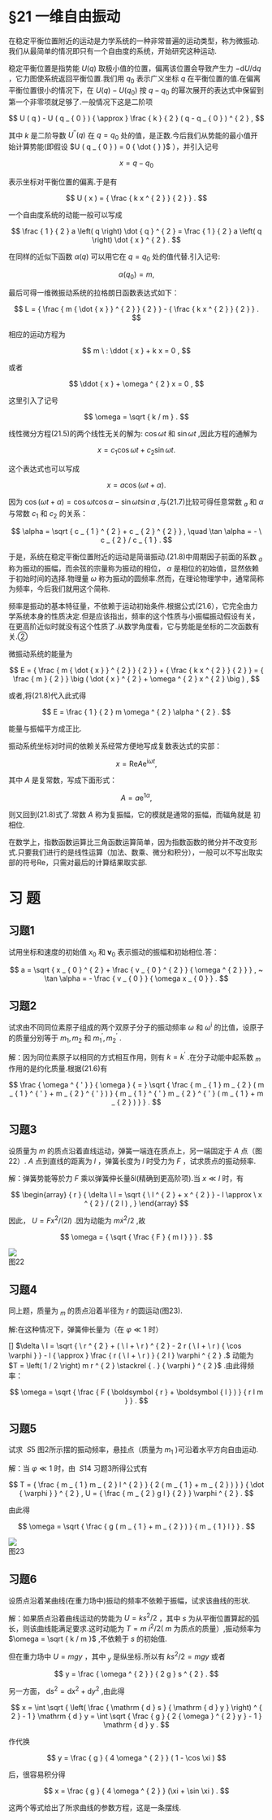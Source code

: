# §21 一维自由振动

在稳定平衡位置附近的运动是力学系统的一种非常普遍的运动类型，称为微振动.我们从最简单的情况即只有一个自由度的系统，开始研究这种运动.

稳定平衡位置是指势能 $U ( q )$ 取极小值的位置，偏离该位置会导致产生力 $- \mathrm{d}U / \mathrm{d}q$ ，它力图使系统返回平衡位置.我们用 $q _ { 0 }$ 表示广义坐标 $q$ 在平衡位置的值.在偏离平衡位置很小的情况下，在 $U ( q ) - U ( q _ { 0 } )$ 按 $q - q _ { 0 }$ 的幂次展开的表达式中保留到第一个非零项就足够了.一般情况下这是二阶项

$$
U ( q ) - U ( q _ { 0 } ) { \approx } \frac { k } { 2 } ( q - q _ { 0 } ) ^ { 2 } ,
$$

其中 $k$ 是二阶导数 $U ^ { \prime \prime } ( q )$ 在 $q = q _ { 0 }$ 处的值，是正数.今后我们从势能的最小值开始计算势能(即假设 $U ( q _ { 0 } ) = 0 { \dot { } }$ ），并引入记号

$$
x = q - q _ { 0 }
$$

表示坐标对平衡位置的偏离.于是有

$$
U ( x ) = { \frac { k x ^ { 2 } } { 2 } } .
$$

一个自由度系统的动能一般可以写成

$$
\frac { 1 } { 2 } a \left( q \right) \dot { q } ^ { 2 } = \frac { 1 } { 2 } a \left( q \right) \dot { x } ^ { 2 } .
$$

在同样的近似下函数 $\alpha ( q )$ 可以用它在 $q = q _ { 0 }$ 处的值代替.引入记号:

$$
\alpha ( q _ { 0 } ) = m ,
$$

最后可得一维微振动系统的拉格朗日函数表达式如下：

$$
L = { \frac { m { \dot { x } } ^ { 2 } } { 2 } } - { \frac { k x ^ { 2 } } { 2 } } .
$$

相应的运动方程为

$$
m \ : \ddot { x } + k x = 0 ,
$$

或者

$$
\ddot { x } + \omega ^ { 2 } x = 0 ,
$$

这里引入了记号

$$
\omega = \sqrt { k / m } .
$$

线性微分方程(21.5)的两个线性无关的解为: $\cos \omega t$ 和 $\sin \omega t$ ,因此方程的通解为

$$
x = c _ { 1 } \cos \omega t + c _ { 2 } \sin \omega t .
$$

这个表达式也可以写成

$$
x = a \cos ( \omega t + \alpha ) .
$$

因为 $\cos ( \omega t + \alpha ) = \cos \omega t \cos \alpha - \sin \omega t \sin \alpha$ ,与(21.7)比较可得任意常数 $_ { a }$ 和 $\alpha$ 与常数 $c _ { 1 }$ 和 $c _ { 2 }$ 的关系：

$$
\alpha = \sqrt { c _ { 1 } ^ { 2 } + c _ { 2 } ^ { 2 } } , \quad \tan \alpha = - \ c _ { 2 } / c _ { 1 } .
$$

于是，系统在稳定平衡位置附近的运动是简谐振动.(21.8)中周期因子前面的系数 $_ { a }$ 称为振动的振幅，而余弦的宗量称为振动的相位， $\alpha$ 是相位的初始值，显然依赖于初始时间的选择.物理量 $\omega$ 称为振动的圆频率.然而，在理论物理学中，通常简称为频率，今后我们就用这个简称.

频率是振动的基本特征量，不依赖于运动初始条件.根据公式(21.6），它完全由力学系统本身的性质决定.但是应该指出，频率的这个性质与小振幅振动假设有关，在更高阶近似时就没有这个性质了.从数学角度看，它与势能是坐标的二次函数有关.②

微振动系统的能量为

$$
E = { \frac { m { \dot { x } } ^ { 2 } } { 2 } } + { \frac { k x ^ { 2 } } { 2 } } = { \frac { m } { 2 } } \big ( \dot { x } ^ { 2 } + \omega ^ { 2 } x ^ { 2 } \big ) ,
$$

或者,将(21.8)代入此式得

$$
E = \frac { 1 } { 2 } m \omega ^ { 2 } \alpha ^ { 2 } .
$$

能量与振幅平方成正比.

振动系统坐标对时间的依赖关系经常方便地写成复数表达式的实部：

$$
x = \mathrm { R e } { A \mathrm { e } ^ { \mathrm { i } \omega t } } ,
$$

其中 $A$ 是复常数，写成下面形式：

$$
A = a \mathrm { e } ^ { 1 \alpha } ,
$$

则又回到(21.8)式了.常数 $A$ 称为复振幅，它的模就是通常的振幅，而辐角就是 初相位.

在数学上，指数函数运算比三角函数运算简单，因为指数函数的微分并不改变形式.只要我们进行的是线性运算（加法、数乘、微分和积分），一般可以不写出取实部的符号Re，只需对最后的计算结果取实部.

# 习 题

## 习题1

试用坐标和速度的初始值 $x _ { 0 }$ 和 $\boldsymbol { v } _ { 0 }$ 表示振动的振幅和初始相位.答：

$$
a = \sqrt { x _ { 0 } ^ { 2 } + \frac { v _ { 0 } ^ { 2 } } { \omega ^ { 2 } } } , ~ \tan \alpha = - \frac { v _ { 0 } } { \omega x _ { 0 } } .
$$

## 习题2

试求由不同同位素原子组成的两个双原子分子的振动频率 $\omega$ 和 $\omega ^ { \mathrm { i } }$ 的比值，设原子的质量分别等于 $m _ { 1 } , m _ { 2 }$ 和 $m _ { 1 } ^ { ' } , m _ { 2 } ^ { ' }$ .

解：因为同位素原子以相同的方式相互作用，则有 $k = k ^ { \prime }$ .在分子动能中起系数 $_ { m }$ 作用的是约化质量.根据(21.6)有

$$
\frac { \omega ^ { ' } } { \omega } { = } \sqrt { \frac { m _ { 1 } m _ { 2 } ( m _ { 1 } ^ { ' } + m _ { 2 } ^ { ' } ) } { m _ { 1 } ^ { ' } m _ { 2 } ^ { ' } ( m _ { 1 } + m _ { 2 } ) } } .
$$

## 习题3

设质量为 $m$ 的质点沿着直线运动，弹簧一端连在质点上，另一端固定于 $A$ 点（图22）. $A$ 点到直线的距离为 $l$ ，弹簧长度为 $l$ 时受力为 $F$ ，试求质点的振动频率.

解：弹簧势能等於力 $F$ 乘以弹簧伸长量δl(精确到更高阶项).当 $x \ll l$ 时，有

$$
\begin{array} { r } { \delta \ l = \sqrt { \ l ^ { 2 } + x ^ { 2 } } - l \approx \ x ^ { 2 } / ( 2 l ) , } \end{array}
$$

因此， $U = F x ^ { 2 } / ( 2 l )$ .因为动能为 $m { \dot { x } } ^ { 2 } / 2$ ,故

$$
\omega = { \sqrt { \frac { F } { m l } } } .
$$

![](../images/0f401a35ecf539e012a41bd0b3bc996d0bb6d0134c98b220abaf99c2d4af2f9c.jpg)  
图22

## 习题4 

同上题，质量为 $_ m$ 的质点沿着半径为 $r$ 的圆运动(图23).

解:在这种情况下，弹簧伸长量为（在 $\varphi \ll 1$ 时）

[] $\delta \ l = \sqrt { \ r ^ { 2 } + ( \ l + \ r ) ^ { 2 } - 2 r ( \ l + \ r ) { \cos \varphi } } - l { \approx } \frac { r ( \ l + \ r ) } { 2 l } \varphi ^ { 2 } .$ 动能为 $T = \left( 1 / 2 \right) m r ^ { 2 } \stackrel { . } { \varphi } ^ { 2 }$ .由此得频率：

$$
\omega = \sqrt { \frac { F ( \boldsymbol { r } + \boldsymbol { l } ) } { r l m } } .
$$

## 习题5

试求 $\ S 5$ 图2所示摆的振动频率，悬挂点（质量为 $m _ { 1 }$ )可沿着水平方向自由运动.

解：当 $\varphi \ll 1$ 时，由 $\ S 1 4$ 习题3所得公式有

$$
T = { \frac { m _ { 1 } m _ { 2 } l ^ { 2 } } { 2 ( m _ { 1 } + m _ { 2 } ) } } { \dot { \varphi } } ^ { 2 } , U = { \frac { m _ { 2 } g l } { 2 } } \varphi ^ { 2 } .
$$

由此得

$$
\omega = \sqrt { \frac { g ( m _ { 1 } + m _ { 2 } ) } { m _ { 1 } l } } .
$$

![](../images/c190bb3c17a7e00ac1f9a282e75e456bc59b89a86a38a051256b5ee522a4a825.jpg)  
图23

## 习题6 

设质点沿着某曲线(在重力场中)振动的频率不依赖于振幅，试求该曲线的形状.

解：如果质点沿着曲线运动的势能为 $U = k s ^ { 2 } / 2$ ，其中 $s$ 为从平衡位置算起的弧长，则该曲线能满足要求.这时动能为 $T = m \ i ^ { 2 } / 2 ( \ m$ 为质点的质量）,振动频率为 $\omega = \sqrt { k / m }$ ,不依赖于 $s$ 的初始值.

但在重力场中 $U = m g y$ ，其中 $_ y$ 是纵坐标.所以有 $k s ^ { 2 } / 2 = m g y$ 或者

$$
y = \frac { \omega ^ { 2 } } { 2 g } s ^ { 2 } .
$$

另一方面， $\mathrm { d } s ^ { 2 } = \mathrm { d } x ^ { 2 } + \mathrm { d } y ^ { 2 }$ ,由此得

$$
x = \int \sqrt { \left( \frac { \mathrm { d } s } { \mathrm { d } y } \right) ^ { 2 } - 1 } \mathrm { d } y = \int \sqrt { \frac { g } { 2 { \omega } ^ { 2 } y } - 1 } \mathrm { d } y .
$$

作代换

$$
y = \frac { g } { 4 \omega ^ { 2 } } ( 1 - \cos \xi )
$$

后，很容易积分得

$$
x = \frac { g } { 4 \omega ^ { 2 } } (\xi + \sin \xi ) .
$$

这两个等式给出了所求曲线的参数方程，这是一条摆线.
